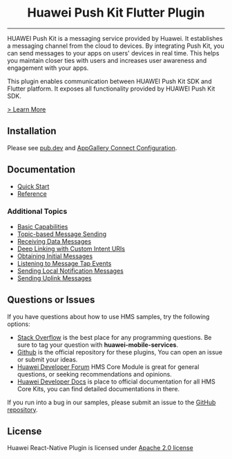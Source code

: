 <p align="center">
  <h1 align="center">Huawei Push Kit Flutter Plugin</h1>
</p>

----

HUAWEI Push Kit is a messaging service provided by Huawei. It establishes a messaging channel from the cloud to devices. By integrating Push Kit, you can send messages to your apps on users' devices in real time. This helps you maintain closer ties with users and increases user awareness and engagement with your apps. 

This plugin enables communication between HUAWEI Push Kit SDK and Flutter platform. It exposes all functionality provided by HUAWEI Push Kit SDK.

[> Learn More](https://developer.huawei.com/consumer/en/doc/development/HMSCore-Guides-V5/service-introduction-0000001050040060-V5?ha_source=hms1)

## Installation

Please see [pub.dev](https://pub.dev/packages/huawei_push/install) and [AppGallery Connect Configuration](https://developer.huawei.com/consumer/en/doc/development/HMS-Plugin-Guides/config-agc-0000001050178043?ha_source=hms1).

## Documentation

- [Quick Start](https://developer.huawei.com/consumer/en/doc/development/HMS-Plugin-Guides/basiccapabilities-0000001050417999?ha_source=hms1)
- [Reference](https://developer.huawei.com/consumer/en/doc/development/HMS-Plugin-References/overview-0000001057463088?ha_source=hms1)

### Additional Topics
- [Basic Capabilities](https://developer.huawei.com/consumer/en/doc/development/HMS-Plugin-Guides/basiccapabilities-0000001050417999?ha_source=hms1)
- [Topic-based Message Sending](https://developer.huawei.com/consumer/en/doc/development/HMS-Plugin-Guides/topicbased-message-0000001050190681?ha_source=hms1)
- [Receiving Data Messages](https://developer.huawei.com/consumer/en/doc/development/HMS-Plugin-Guides/receiving-data-messages-at-killed-state-0000001058199547?ha_source=hms1)
- [Deep Linking with Custom Intent URIs](https://developer.huawei.com/consumer/en/doc/development/HMS-Plugin-Guides/deeplinking-custom-0000001055875857?ha_source=hms1)
- [Obtaining Initial Messages](https://developer.huawei.com/consumer/en/doc/development/HMS-Plugin-Guides/get-initial-notif-0000001056552970?ha_source=hms1)
- [Listening to Message Tap Events](https://developer.huawei.com/consumer/en/doc/development/HMS-Plugin-Guides/listen-notif-message-0000001057481400?ha_source=hms1)
- [Sending Local Notification Messages](https://developer.huawei.com/consumer/en/doc/development/HMS-Plugin-Guides/send-local-notif-0000001057760996?ha_source=hms1)
- [Sending Uplink Messages](https://developer.huawei.com/consumer/en/doc/development/HMS-Plugin-Guides/send-uplink-0000001057200983?ha_source=hms1)

## Questions or Issues

If you have questions about how to use HMS samples, try the following options:
- [Stack Overflow](https://stackoverflow.com/questions/tagged/huawei-mobile-services) is the best place for any programming questions. Be sure to tag your question with 
**huawei-mobile-services**.
- [Github](https://github.com/HMS-Core/hms-flutter-plugin) is the official repository for these plugins, You can open an issue or submit your ideas.
- [Huawei Developer Forum](https://forums.developer.huawei.com/forumPortal/en/home?fid=0101187876626530001?ha_source=hms1) HMS Core Module is great for general questions, or seeking recommendations and opinions.
- [Huawei Developer Docs](https://developer.huawei.com/consumer/en/doc/overview/HMS-Core-Plugin?ha_source=hms1) is place to official documentation for all HMS Core Kits, you can find detailed documentations in there.

If you run into a bug in our samples, please submit an issue to the [GitHub repository](https://github.com/HMS-Core/hms-flutter-plugin).

## License

Huawei React-Native Plugin is licensed under [Apache 2.0 license](LICENCE)